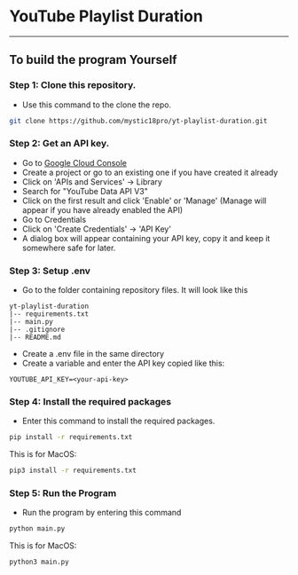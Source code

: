 # YouTube Playlist Duration 
---
## To build the program Yourself

### Step 1: Clone this repository.

- Use this command to the clone the repo.
```bash
git clone https://github.com/mystic18pro/yt-playlist-duration.git
```
### Step 2: Get an API key.

- Go to [Google Cloud Console](https://console.cloud.google.com)
- Create a project or go to an existing one if you have created it already
- Click on 'APIs and Services' -> Library
- Search for "YouTube Data API V3" 
- Click on the first result and click 'Enable' or 'Manage' (Manage will appear if you have already enabled the API)
- Go to Credentials
- Click on 'Create Credentials' -> 'API Key'
- A dialog box will appear containing your API key, copy it and keep it somewhere safe for later.

### Step 3: Setup .env

- Go to the folder containing repository files. It will look like this
```
yt-playlist-duration
|-- requirements.txt
|-- main.py
|-- .gitignore
|-- README.md
```
- Create a .env file in the same directory
- Create a variable and enter the API key copied like this:
```shell
YOUTUBE_API_KEY=<your-api-key>
```

### Step 4: Install the required packages

- Enter this command to install the required packages.
```bash
pip install -r requirements.txt
```

This is for MacOS:
```bash
pip3 install -r requirements.txt
```
### Step 5: Run the Program

- Run the program by entering this command
```bash
python main.py
```
This is for MacOS:
```bash
python3 main.py
```

